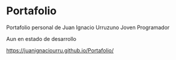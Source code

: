 # Portafolio
Portafolio personal de Juan Ignacio Urruzuno Joven Programador

Aun en estado de desarrollo


https://juanignaciourru.github.io/Portafolio/